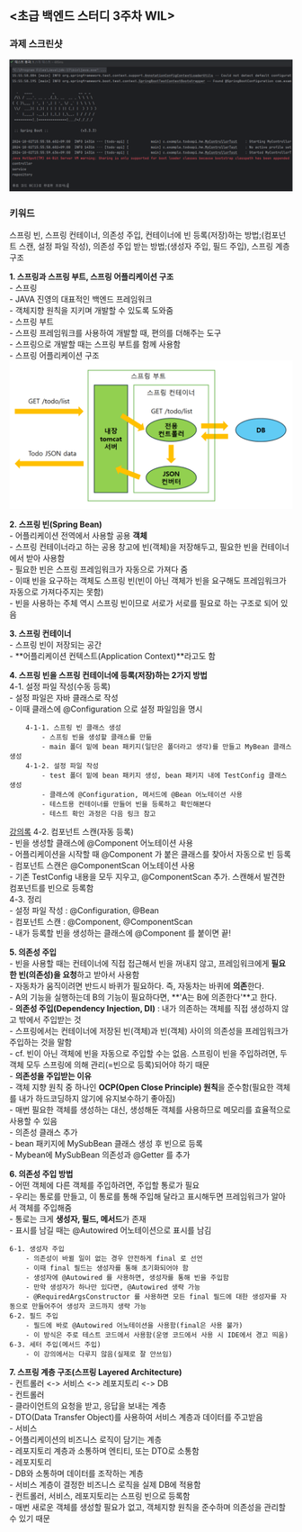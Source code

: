 ## <초급 백엔드 스터디 3주차 WIL>

### 과제 스크린샷
![WEEK3 SCREENSHOT](https://github.com/jspark-hongik/jspark-hongik-2024_2_gdsc_backend_study/blob/main/week3/week3HW.png)

### 키워드
스프링 빈, 스프링 컨테이너, 의존성 주입, 컨테이너에 빈 등록(저장)하는 방법;(컴포넌트 스캔, 설정 파일 작성), 의존성 주입 받는 방법;(생성자 주입, 필드 주입), 스프링 계층 구조

**1. 스프링과 스프링 부트, 스프링 어플리케이션 구조**  
    - 스프링  
        - JAVA 진영의 대표적인 백엔드 프레임워크  
        - 객체지향 원칙을 지키며 개발할 수 있도록 도와줌  
    - 스프링 부트  
        - 스프링 프레임워크를 사용하여 개발할 때, 편의를 더해주는 도구  
        - 스프링으로 개발할 때는 스프링 부트를 함께 사용함  
    - 스프링 어플리케이션 구조
    ![스프링 어플리케이션 구조](https://github.com/jspark-hongik/jspark-hongik-2024_2_gdsc_backend_study/blob/main/week3/springAPKstruct.png)

**2. 스프링 빈(Spring Bean)**  
    - 어플리케이션 전역에서 사용할 공용 **객체**  
    - 스프링 컨테이너라고 하는 공용 창고에 빈(객체)을 저장해두고, 필요한 빈을 컨테이너에서 받아 사용함  
    - 필요한 빈은 스프링 프레임워크가 자동으로 가져다 줌  
    - 이때 빈을 요구하는 객체도 스프링 빈(빈이 아닌 객체가 빈을 요구해도 프레임워크가 자동으로 가져다주지는 못함)  
    - 빈을 사용하는 주체 역시 스프링 빈이므로 서로가 서로를 필요로 하는 구조로 되어 있음

**3. 스프링 컨테이너**  
    - 스프링 빈이 저장되는 공간  
    - **어플리케이션 컨텍스트(Application Context)**라고도 함

**4. 스프링 빈을 스프링 컨테이너에 등록(저장)하는 2가지 방법**  
    4-1. 설정 파일 작성(수동 등록)  
        - 설정 파일은 자바 클래스로 작성  
        - 이때 클래스에 @Configuration 으로 설정 파일임을 명시  
        
        4-1-1. 스프링 빈 클래스 생성  
            - 스프링 빈을 생성할 클래스를 만듦  
            - main 폴더 밑에 bean 패키지(일단은 폴더라고 생각)를 만들고 MyBean 클래스 생성  
        4-1-2. 설정 파일 작성  
            - test 폴더 밑에 bean 패키지 생성, bean 패키지 내에 TestConfig 클래스 생성  
            - 클래스에 @Configuration, 메서드에 @Bean 어노테이션 사용  
            - 테스트용 컨테이너를 만들어 빈을 등록하고 확인해본다  
            - 테스트 확인 과정은 다음 링크 참고  
[강의록](https://file.notion.so/f/f/81276f83-e80d-4730-b0ae-1b519fac7648/84819199-93bd-4f78-94fc-81b7df70d578/%EC%B4%88%EA%B8%89_%EB%B0%B1%EC%97%94%EB%93%9C_%EC%8A%A4%ED%84%B0%EB%94%94_2%EC%A3%BC%EC%B0%A8.pdf?table=block&id=167fcfd7-03e6-400a-9115-0ad9d928338c&spaceId=81276f83-e80d-4730-b0ae-1b519fac7648&expirationTimestamp=1727935200000&signature=nDzlONURR-CdK43TRNYLUOB7KyemHP8TAqgtrvYJHWY&downloadName=%5B%EC%B4%88%EA%B8%89+%EB%B0%B1%EC%97%94%EB%93%9C+%EC%8A%A4%ED%84%B0%EB%94%94%5D+2%EC%A3%BC%EC%B0%A8.pdf)
    4-2. 컴포넌트 스캔(자동 등록)  
        - 빈을 생성할 클래스에 @Component 어노테이션 사용  
        - 어플리케이션을 시작할 때 @Component 가 붙은 클래스를 찾아서 자동으로 빈 등록  
        - 컴포넌트 스캔은 @ComponentScan 어노테이션 사용  
        - 기존 TestConfig 내용을 모두 지우고, @ComponentScan 추가. 스캔해서 발견한 컴포넌트를 빈으로 등록함  
    4-3. 정리  
        - 설정 파일 작성 : @Configuration, @Bean  
        - 컴포넌트 스캔 : @Component, @ComponentScan  
        - 내가 등록할 빈을 생성하는 클래스에 @Component 를 붙이면 끝!  

**5. 의존성 주입**  
    - 빈을 사용할 때는 컨테이너에 직접 접근해서 빈을 꺼내지 않고, 프레임워크에게 **필요한 빈(의존성)을 요청**하고 받아서 사용함  
    - 자동차가 움직이려면 반드시 바퀴가 필요하다. 즉, 자동차는 바퀴에 **의존**한다.  
    - A의 기능을 실행하는데 B의 기능이 필요하다면, **'A는 B에 의존한다'**고 한다.  
    - **의존성 주입(Dependency Injection, DI)** : 내가 의존하는 객체를 직접 생성하지 않고 밖에서 주입받는 것  
    - 스프링에서는 컨테이너에 저장된 빈(객체)과 빈(객체) 사이의 의존성을 프레임워크가 주입하는 것을 말함  
    - cf. 빈이 아닌 객체에 빈을 자동으로 주입할 수는 없음. 스프링이 빈을 주입하려면, 두 객체 모두 스프링에 의해 관리(=빈으로 등록)되어야 하기 때문  
    - **의존성을 주입받는 이유**  
        - 객체 지향 원칙 중 하나인 **OCP(Open Close Principle) 원칙**을 준수함(필요한 객체를 내가 하드코딩하지 않기에 유지보수하기 좋아짐)  
        - 매번 필요한 객체를 생성하는 대신, 생성해둔 객체를 사용하므로 메모리를 효율적으로 사용할 수 있음  
    - 의존성 클래스 추가  
        - bean 패키지에 MySubBean 클래스 생성 후 빈으로 등록  
        - Mybean에 MySubBean 의존성과 @Getter 를 추가  

**6. 의존성 주입 방법**  
    - 어떤 객체에 다른 객체를 주입하려면, 주입할 통로가 필요  
    - 우리는 통로를 만들고, 이 통로를 통해 주입해 달라고 표시해두면 프레임워크가 알아서 객체를 주입해줌  
    - 통로는 크게 **생성자, 필드, 메서드**가 존재  
    - 표시를 남길 때는 @Autowired 어노테이션으로 표시를 남김  
    
    6-1. 생성자 주입  
        - 의존성이 바뀔 일이 없는 경우 안전하게 final 로 선언  
        - 이때 final 필드는 생성자를 통해 초기화되어야 함  
        - 생성자에 @Autowired 를 사용하면, 생성자를 통해 빈을 주입함  
        - 만약 생성자가 하나만 있다면, @Autowired 생략 가능  
        - @RequiredArgsConstructor 를 사용하면 모든 final 필드에 대한 생성자를 자동으로 만들어주어 생성자 코드까지 생략 가능  
    6-2. 필드 주입  
        - 필드에 바로 @Autowired 어노테이션을 사용함(final은 사용 불가)  
        - 이 방식은 주로 테스트 코드에서 사용함(운영 코드에서 사용 시 IDE에서 경고 띄움)  
    6-3. 세터 주입(메서드 주입)  
        - 이 강의에서는 다루지 않음(실제로 잘 안쓰임)  

**7. 스프링 계층 구조(스프링 Layered Architecture)**  
    - 컨트롤러 <-> 서비스 <-> 레포지토리 <-> DB  
    - 컨트롤러  
        - 클라이언트의 요청을 받고, 응답을 보내는 계층  
        - DTO(Data Transfer Object)를 사용하여 서비스 계층과 데이터를 주고받음  
    - 서비스  
        - 어플리케이션의 비즈니스 로직이 담기는 계층  
        - 레포지토리 계층과 소통하며 엔티티, 또는 DTO로 소통함  
    - 레포지토리  
        - DB와 소통하며 데이터를 조작하는 계층  
        - 서비스 계층이 결정한 비즈니스 로직을 실제 DB에 적용함  
    - 컨트롤러, 서비스, 레포지토리는 스프링 빈으로 등록함  
    - 매번 새로운 객체를 생성할 필요가 없고, 객체지향 원칙을 준수하며 의존성을 관리할 수 있기 때문